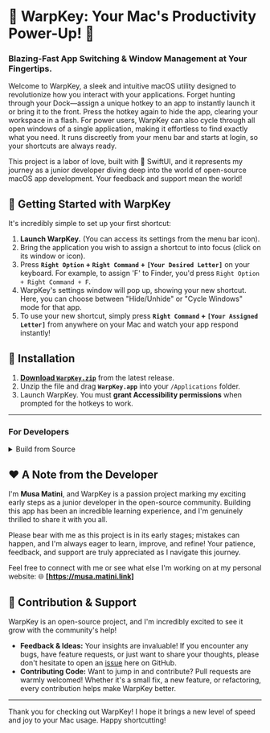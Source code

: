 # 🎉 WarpKey: Your Mac's Productivity Power-Up! 🚀

### Blazing-Fast App Switching & Window Management at Your Fingertips.

Welcome to WarpKey, a sleek and intuitive macOS utility designed to revolutionize how you interact with your applications. Forget hunting through your Dock—assign a unique hotkey to an app to instantly launch it or bring it to the front. Press the hotkey again to hide the app, clearing your workspace in a flash. For power users, WarpKey can also cycle through all open windows of a single application, making it effortless to find exactly what you need. It runs discreetly from your menu bar and starts at login, so your shortcuts are always ready.

This project is a labor of love, built with 💚 SwiftUI, and it represents my journey as a junior developer diving deep into the world of open-source macOS app development. Your feedback and support mean the world!

## 🚀 Getting Started with WarpKey

It's incredibly simple to set up your first shortcut:

1.  **Launch WarpKey.** (You can access its settings from the menu bar icon).
2.  Bring the application you wish to assign a shortcut to into focus (click on its window or icon).
3.  Press **`Right Option` + `Right Command` + `[Your Desired Letter]`** on your keyboard. For example, to assign 'F' to Finder, you'd press `Right Option + Right Command + F`.
4.  WarpKey's settings window will pop up, showing your new shortcut. Here, you can choose between "Hide/Unhide" or "Cycle Windows" mode for that app.
5.  To use your new shortcut, simply press **`Right Command` + `[Your Assigned Letter]`** from anywhere on your Mac and watch your app respond instantly!

## 🚀 Installation

1.  **[Download `WarpKey.zip`](https://github.com/your-github-username/WarpKey/releases/latest)** from the latest release.
2.  Unzip the file and drag **`WarpKey.app`** into your `/Applications` folder.
3.  Launch WarpKey. You must **grant Accessibility permissions** when prompted for the hotkeys to work.

---

### For Developers

<details>
  <summary>Build from Source</summary>
  
  1.  Clone the repo: `git clone https://github.com/your-github-username/WarpKey.git`
  2.  Open `WarpKey.xcodeproj` in Xcode and run the project.
</details>

## ❤️ A Note from the Developer

I'm **Musa Matini**, and WarpKey is a passion project marking my exciting early steps as a junior developer in the open-source community. Building this app has been an incredible learning experience, and I'm genuinely thrilled to share it with you all.

Please bear with me as this project is in its early stages; mistakes can happen, and I'm always eager to learn, improve, and refine! Your patience, feedback, and support are truly appreciated as I navigate this journey.

Feel free to connect with me or see what else I'm working on at my personal website:
🌐 **[https://musa.matini.link]**

## 🤝 Contribution & Support

WarpKey is an open-source project, and I'm incredibly excited to see it grow with the community's help!

*   **Feedback & Ideas:** Your insights are invaluable! If you encounter any bugs, have feature requests, or just want to share your thoughts, please don't hesitate to open an [issue](https://github.com/your-username/WarpKey/issues) here on GitHub.
*   **Contributing Code:** Want to jump in and contribute? Pull requests are warmly welcomed! Whether it's a small fix, a new feature, or refactoring, every contribution helps make WarpKey better.

---

Thank you for checking out WarpKey! I hope it brings a new level of speed and joy to your Mac usage. Happy shortcutting!
